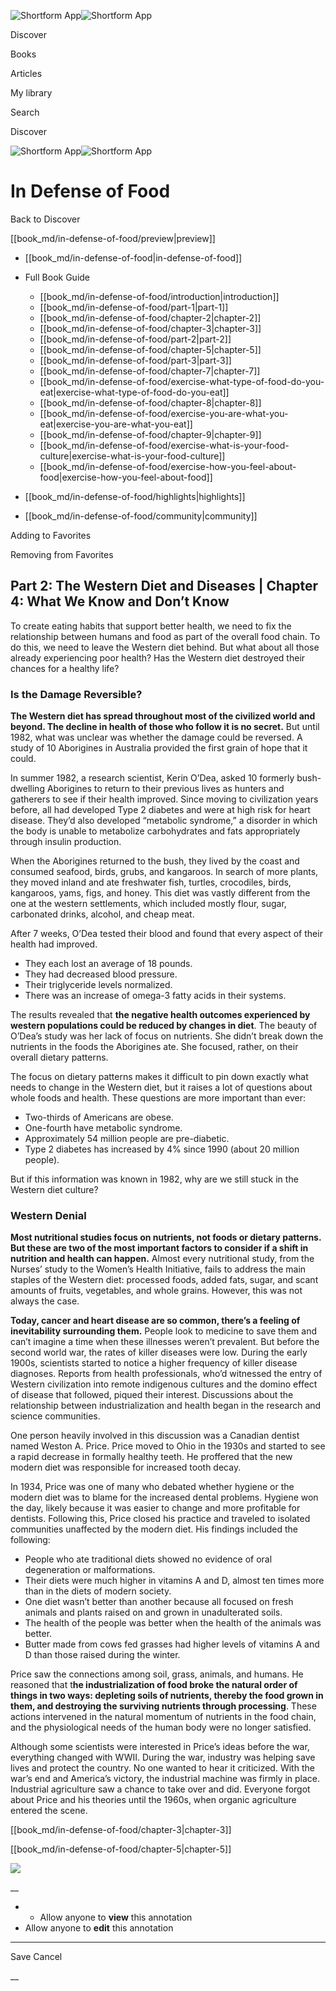 ![Shortform App](/img/logo.36a2399e.svg)![Shortform App](/img/logo-dark.70c1b072.svg)

Discover

Books

Articles

My library

Search

Discover

![Shortform App](/img/logo.36a2399e.svg)![Shortform App](/img/logo-dark.70c1b072.svg)

# In Defense of Food

Back to Discover

[[book_md/in-defense-of-food/preview|preview]]

  * [[book_md/in-defense-of-food|in-defense-of-food]]
  * Full Book Guide

    * [[book_md/in-defense-of-food/introduction|introduction]]
    * [[book_md/in-defense-of-food/part-1|part-1]]
    * [[book_md/in-defense-of-food/chapter-2|chapter-2]]
    * [[book_md/in-defense-of-food/chapter-3|chapter-3]]
    * [[book_md/in-defense-of-food/part-2|part-2]]
    * [[book_md/in-defense-of-food/chapter-5|chapter-5]]
    * [[book_md/in-defense-of-food/part-3|part-3]]
    * [[book_md/in-defense-of-food/chapter-7|chapter-7]]
    * [[book_md/in-defense-of-food/exercise-what-type-of-food-do-you-eat|exercise-what-type-of-food-do-you-eat]]
    * [[book_md/in-defense-of-food/chapter-8|chapter-8]]
    * [[book_md/in-defense-of-food/exercise-you-are-what-you-eat|exercise-you-are-what-you-eat]]
    * [[book_md/in-defense-of-food/chapter-9|chapter-9]]
    * [[book_md/in-defense-of-food/exercise-what-is-your-food-culture|exercise-what-is-your-food-culture]]
    * [[book_md/in-defense-of-food/exercise-how-you-feel-about-food|exercise-how-you-feel-about-food]]
  * [[book_md/in-defense-of-food/highlights|highlights]]
  * [[book_md/in-defense-of-food/community|community]]



Adding to Favorites 

Removing from Favorites 

## Part 2: The Western Diet and Diseases | Chapter 4: What We Know and Don’t Know

To create eating habits that support better health, we need to fix the relationship between humans and food as part of the overall food chain. To do this, we need to leave the Western diet behind. But what about all those already experiencing poor health? Has the Western diet destroyed their chances for a healthy life?

### Is the Damage Reversible?

**The Western diet has spread throughout most of the civilized world and beyond. The decline in health of those who follow it is no secret.** But until 1982, what was unclear was whether the damage could be reversed. A study of 10 Aborigines in Australia provided the first grain of hope that it could.

In summer 1982, a research scientist, Kerin O’Dea, asked 10 formerly bush-dwelling Aborigines to return to their previous lives as hunters and gatherers to see if their health improved. Since moving to civilization years before, all had developed Type 2 diabetes and were at high risk for heart disease. They’d also developed “metabolic syndrome,” a disorder in which the body is unable to metabolize carbohydrates and fats appropriately through insulin production.

When the Aborigines returned to the bush, they lived by the coast and consumed seafood, birds, grubs, and kangaroos. In search of more plants, they moved inland and ate freshwater fish, turtles, crocodiles, birds, kangaroos, yams, figs, and honey. This diet was vastly different from the one at the western settlements, which included mostly flour, sugar, carbonated drinks, alcohol, and cheap meat.

After 7 weeks, O’Dea tested their blood and found that every aspect of their health had improved.

  * They each lost an average of 18 pounds.
  * They had decreased blood pressure.
  * Their triglyceride levels normalized.
  * There was an increase of omega-3 fatty acids in their systems.



The results revealed that **the negative health outcomes experienced by western populations could be reduced by changes in diet**. The beauty of O’Dea’s study was her lack of focus on nutrients. She didn’t break down the nutrients in the foods the Aborigines ate. She focused, rather, on their overall dietary patterns.

The focus on dietary patterns makes it difficult to pin down exactly what needs to change in the Western diet, but it raises a lot of questions about whole foods and health. These questions are more important than ever:

  * Two-thirds of Americans are obese. 
  * One-fourth have metabolic syndrome. 
  * Approximately 54 million people are pre-diabetic. 
  * Type 2 diabetes has increased by 4% since 1990 (about 20 million people). 



But if this information was known in 1982, why are we still stuck in the Western diet culture?

### Western Denial

**Most nutritional studies focus on nutrients, not foods or dietary patterns. But these are two of the most important factors to consider if a shift in nutrition and health can happen.** Almost every nutritional study, from the Nurses’ study to the Women’s Health Initiative, fails to address the main staples of the Western diet: processed foods, added fats, sugar, and scant amounts of fruits, vegetables, and whole grains. However, this was not always the case.

**Today, cancer and heart disease are so common, there’s a feeling of inevitability surrounding them.** People look to medicine to save them and can’t imagine a time when these illnesses weren’t prevalent. But before the second world war, the rates of killer diseases were low. During the early 1900s, scientists started to notice a higher frequency of killer disease diagnoses. Reports from health professionals, who’d witnessed the entry of Western civilization into remote indigenous cultures and the domino effect of disease that followed, piqued their interest. Discussions about the relationship between industrialization and health began in the research and science communities.

One person heavily involved in this discussion was a Canadian dentist named Weston A. Price. Price moved to Ohio in the 1930s and started to see a rapid decrease in formally healthy teeth. He proffered that the new modern diet was responsible for increased tooth decay.

In 1934, Price was one of many who debated whether hygiene or the modern diet was to blame for the increased dental problems. Hygiene won the day, likely because it was easier to change and more profitable for dentists. Following this, Price closed his practice and traveled to isolated communities unaffected by the modern diet. His findings included the following:

  * People who ate traditional diets showed no evidence of oral degeneration or malformations.
  * Their diets were much higher in vitamins A and D, almost ten times more than in the diets of modern society.
  * One diet wasn’t better than another because all focused on fresh animals and plants raised on and grown in unadulterated soils.
  * The health of the people was better when the health of the animals was better. 
  * Butter made from cows fed grasses had higher levels of vitamins A and D than those raised during the winter. 



Price saw the connections among soil, grass, animals, and humans. He reasoned that t**he industrialization of food broke the natural order of things in two ways: depleting soils of nutrients, thereby the food grown in them, and destroying the surviving nutrients through processing**. These actions intervened in the natural momentum of nutrients in the food chain, and the physiological needs of the human body were no longer satisfied.

Although some scientists were interested in Price’s ideas before the war, everything changed with WWII. During the war, industry was helping save lives and protect the country. No one wanted to hear it criticized. With the war’s end and America’s victory, the industrial machine was firmly in place. Industrial agriculture saw a chance to take over and did. Everyone forgot about Price and his theories until the 1960s, when organic agriculture entered the scene.

[[book_md/in-defense-of-food/chapter-3|chapter-3]]

[[book_md/in-defense-of-food/chapter-5|chapter-5]]

![](https://bat.bing.com/action/0?ti=56018282&Ver=2&mid=effd0da6-0727-454e-826c-238bc66168a7&sid=49fff5b0636c11eeb9c611038afc8668&vid=4a005010636c11ee80c703d4c4a7acd5&vids=0&msclkid=N&pi=0&lg=en-US&sw=800&sh=600&sc=24&nwd=1&tl=Shortform%20%7C%20Book&p=https%3A%2F%2Fwww.shortform.com%2Fapp%2Fbook%2Fin-defense-of-food%2Fpart-2&r=&lt=445&evt=pageLoad&sv=1&rn=348689)

__

  *   * Allow anyone to **view** this annotation
  * Allow anyone to **edit** this annotation



* * *

Save Cancel

__



